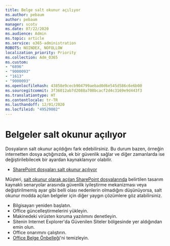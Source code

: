 ```yaml
---
title: Belge salt okunur açılıyor
ms.author: pebaum
author: pebaum
manager: scotv
ms.date: 07/22/2020
ms.audience: Admin
ms.topic: article
ms.service: o365-administration
ROBOTS: NOINDEX, NOFOLLOW
localization_priority: Priority
ms.collection: Adm_O365
ms.custom:
- "6896"
- "9000093"
- "1613"
- "9000093"
ms.openlocfilehash: 43858e9cecb904799aebad0d6e545d586c6e6b00
ms.sourcegitcommit: 3f36012ab7d2088a708bcacf2d4c3169e9d443f3
ms.translationtype: HT
ms.contentlocale: tr-TR
ms.lasthandoff: 12/01/2020
ms.locfileid: "49529002"
---
```

# <a name="documents-opening-in-read-only"></a>Belgeler salt okunur açılıyor

Dosyaların salt okunur açıldığını fark edebilirsiniz. Bu durum bazen, örneğin internetten dosya açtığınızda, ek bir güvenlik sağlar ve diğer zamanlarda ise değiştirilebilecek bir ayardan kaynaklanıyor olabilir.

- [SharePoint dosyaları salt okunur açılıyor](https://docs.microsoft.com/sharepoint/troubleshoot/lists-and-libraries/files-open-as-read-only-and-cannot-check-in-or-out)

Müşteri, [salt okunur olarak açılan SharePoint dosyalarında](https://docs.microsoft.com/sharepoint/troubleshoot/lists-and-libraries/files-open-as-read-only-and-cannot-check-in-or-out) belirtilen tasarım kaynaklı senaryolar arasında güvenlik iyileştirme mekanizması veya değiştirilmemiş ayar gibi belli olası nedenlerin olmadığını düşünüyorsa, salt okunur modda açılan belgeler için diğer yaygın çözümlere göz atabilirsiniz.

- Bilgisayarı yeniden başlatın.
- Office güncelleştirmelerini yükleyin.
- Makinedeki virüsten koruma yazılımını denetleyin.
- Sitenin Internet Explorer'da Güvenilen Siteler bölgesinde yer aldığından emin olun.
- Office onarımını çalıştırın.
- [Office Belge Önbelleği](https://support.microsoft.com/office/delete-your-office-document-cache-b1d3765e-d71b-4bb8-99ca-acd22c42995d?ui=en-us&rs=en-us&ad=us)'ni temizleyin.

